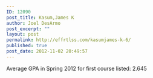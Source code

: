 ```yaml
---
ID: 12090
post_title: Kasum,James K
author: Joel DesArmo
post_excerpt: ""
layout: post
permalink: http://effrtlss.com/kasumjames-k-6/
published: true
post_date: 2012-11-02 20:49:57
---
```

<p>Average GPA in Spring 2012 for first course listed: 2.645</p>